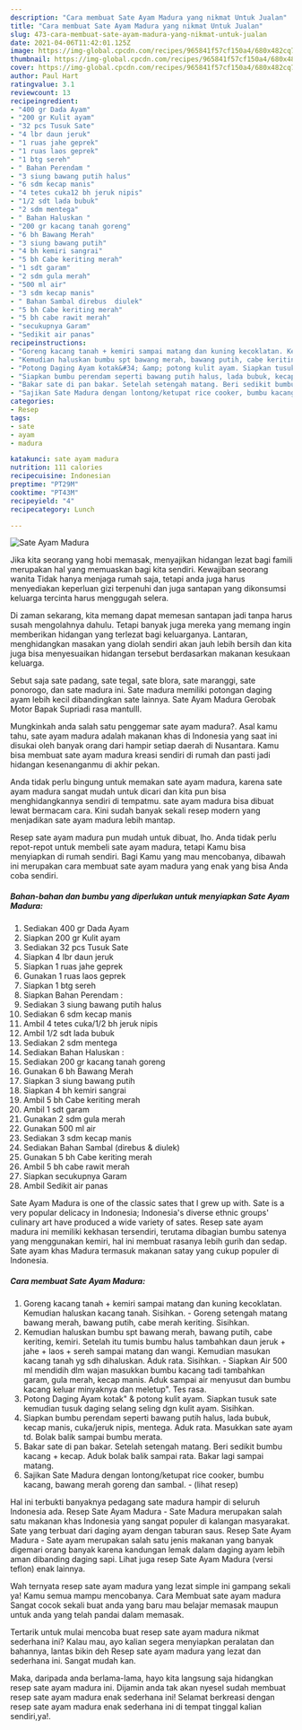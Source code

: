 ```yaml
---
description: "Cara membuat Sate Ayam Madura yang nikmat Untuk Jualan"
title: "Cara membuat Sate Ayam Madura yang nikmat Untuk Jualan"
slug: 473-cara-membuat-sate-ayam-madura-yang-nikmat-untuk-jualan
date: 2021-04-06T11:42:01.125Z
image: https://img-global.cpcdn.com/recipes/965841f57cf150a4/680x482cq70/sate-ayam-madura-foto-resep-utama.jpg
thumbnail: https://img-global.cpcdn.com/recipes/965841f57cf150a4/680x482cq70/sate-ayam-madura-foto-resep-utama.jpg
cover: https://img-global.cpcdn.com/recipes/965841f57cf150a4/680x482cq70/sate-ayam-madura-foto-resep-utama.jpg
author: Paul Hart
ratingvalue: 3.1
reviewcount: 13
recipeingredient:
- "400 gr Dada Ayam"
- "200 gr Kulit ayam"
- "32 pcs Tusuk Sate"
- "4 lbr daun jeruk"
- "1 ruas jahe geprek"
- "1 ruas laos geprek"
- "1 btg sereh"
- " Bahan Perendam "
- "3 siung bawang putih halus"
- "6 sdm kecap manis"
- "4 tetes cuka12 bh jeruk nipis"
- "1/2 sdt lada bubuk"
- "2 sdm mentega"
- " Bahan Haluskan "
- "200 gr kacang tanah goreng"
- "6 bh Bawang Merah"
- "3 siung bawang putih"
- "4 bh kemiri sangrai"
- "5 bh Cabe keriting merah"
- "1 sdt garam"
- "2 sdm gula merah"
- "500 ml air"
- "3 sdm kecap manis"
- " Bahan Sambal direbus  diulek"
- "5 bh Cabe keriting merah"
- "5 bh cabe rawit merah"
- "secukupnya Garam"
- "Sedikit air panas"
recipeinstructions:
- "Goreng kacang tanah + kemiri sampai matang dan kuning kecoklatan. Kemudian haluskan kacang tanah. Sisihkan.  Goreng setengah matang bawang merah, bawang putih, cabe merah keriting. Sisihkan."
- "Kemudian haluskan bumbu spt bawang merah, bawang putih, cabe keriting, kemiri. Setelah itu tumis bumbu halus tambahkan daun jeruk + jahe + laos + sereh sampai matang dan wangi. Kemudian masukan kacang tanah yg sdh dihaluskan. Aduk rata. Sisihkan.  Siapkan Air 500 ml mendidih dlm wajan masukkan bumbu kacang tadi tambahkan garam, gula merah, kecap manis. Aduk sampai air menyusut dan bumbu kacang keluar minyaknya dan meletup&#34;. Tes rasa."
- "Potong Daging Ayam kotak&#34; &amp; potong kulit ayam. Siapkan tusuk sate kemudian tusuk daging selang seling dgn kulit ayam. Sisihkan."
- "Siapkan bumbu perendam seperti bawang putih halus, lada bubuk, kecap manis, cuka/jeruk nipis, mentega. Aduk rata. Masukkan sate ayam td. Bolak balik sampai bumbu merata."
- "Bakar sate di pan bakar. Setelah setengah matang. Beri sedikit bumbu kacang + kecap. Aduk bolak balik sampai rata. Bakar lagi sampai matang."
- "Sajikan Sate Madura dengan lontong/ketupat rice cooker, bumbu kacang, bawang merah goreng dan sambal.           (lihat resep)"
categories:
- Resep
tags:
- sate
- ayam
- madura

katakunci: sate ayam madura 
nutrition: 111 calories
recipecuisine: Indonesian
preptime: "PT29M"
cooktime: "PT43M"
recipeyield: "4"
recipecategory: Lunch

---
```



![Sate Ayam Madura](https://img-global.cpcdn.com/recipes/965841f57cf150a4/680x482cq70/sate-ayam-madura-foto-resep-utama.jpg)

Jika kita seorang yang hobi memasak, menyajikan hidangan lezat bagi famili merupakan hal yang memuaskan bagi kita sendiri. Kewajiban seorang  wanita Tidak hanya menjaga rumah saja, tetapi anda juga harus menyediakan keperluan gizi terpenuhi dan juga santapan yang dikonsumsi keluarga tercinta harus menggugah selera.

Di zaman  sekarang, kita memang dapat memesan santapan jadi tanpa harus susah mengolahnya dahulu. Tetapi banyak juga mereka yang memang ingin memberikan hidangan yang terlezat bagi keluarganya. Lantaran, menghidangkan masakan yang diolah sendiri akan jauh lebih bersih dan kita juga bisa menyesuaikan hidangan tersebut berdasarkan makanan kesukaan keluarga. 

Sebut saja sate padang, sate tegal, sate blora, sate maranggi, sate ponorogo, dan sate madura ini. Sate madura memiliki potongan daging ayam lebih kecil dibandingkan sate lainnya. Sate Ayam Madura Gerobak Motor Bapak Supriadi rasa mantulll.

Mungkinkah anda salah satu penggemar sate ayam madura?. Asal kamu tahu, sate ayam madura adalah makanan khas di Indonesia yang saat ini disukai oleh banyak orang dari hampir setiap daerah di Nusantara. Kamu bisa membuat sate ayam madura kreasi sendiri di rumah dan pasti jadi hidangan kesenanganmu di akhir pekan.

Anda tidak perlu bingung untuk memakan sate ayam madura, karena sate ayam madura sangat mudah untuk dicari dan kita pun bisa menghidangkannya sendiri di tempatmu. sate ayam madura bisa dibuat lewat bermacam cara. Kini sudah banyak sekali resep modern yang menjadikan sate ayam madura lebih mantap.

Resep sate ayam madura pun mudah untuk dibuat, lho. Anda tidak perlu repot-repot untuk membeli sate ayam madura, tetapi Kamu bisa menyiapkan di rumah sendiri. Bagi Kamu yang mau mencobanya, dibawah ini merupakan cara membuat sate ayam madura yang enak yang bisa Anda coba sendiri.

<!--inarticleads1-->

##### Bahan-bahan dan bumbu yang diperlukan untuk menyiapkan Sate Ayam Madura:

1. Sediakan 400 gr Dada Ayam
1. Siapkan 200 gr Kulit ayam
1. Sediakan 32 pcs Tusuk Sate
1. Siapkan 4 lbr daun jeruk
1. Siapkan 1 ruas jahe geprek
1. Gunakan 1 ruas laos geprek
1. Siapkan 1 btg sereh
1. Siapkan  Bahan Perendam :
1. Sediakan 3 siung bawang putih halus
1. Sediakan 6 sdm kecap manis
1. Ambil 4 tetes cuka/1/2 bh jeruk nipis
1. Ambil 1/2 sdt lada bubuk
1. Sediakan 2 sdm mentega
1. Sediakan  Bahan Haluskan :
1. Sediakan 200 gr kacang tanah goreng
1. Gunakan 6 bh Bawang Merah
1. Siapkan 3 siung bawang putih
1. Siapkan 4 bh kemiri sangrai
1. Ambil 5 bh Cabe keriting merah
1. Ambil 1 sdt garam
1. Gunakan 2 sdm gula merah
1. Gunakan 500 ml air
1. Sediakan 3 sdm kecap manis
1. Sediakan  Bahan Sambal (direbus &amp; diulek)
1. Gunakan 5 bh Cabe keriting merah
1. Ambil 5 bh cabe rawit merah
1. Siapkan secukupnya Garam
1. Ambil Sedikit air panas


Sate Ayam Madura is one of the classic sates that I grew up with. Sate is a very popular delicacy in Indonesia; Indonesia&#39;s diverse ethnic groups&#39; culinary art have produced a wide variety of sates. Resep sate ayam madura ini memiliki kekhasan tersendiri, terutama dibagian bumbu satenya yang menggunakan kemiri, hal ini membuat rasanya lebih gurih dan sedap. Sate ayam khas Madura termasuk makanan satay yang cukup populer di Indonesia. 

<!--inarticleads2-->

##### Cara membuat Sate Ayam Madura:

1. Goreng kacang tanah + kemiri sampai matang dan kuning kecoklatan. Kemudian haluskan kacang tanah. Sisihkan.  - Goreng setengah matang bawang merah, bawang putih, cabe merah keriting. Sisihkan.
1. Kemudian haluskan bumbu spt bawang merah, bawang putih, cabe keriting, kemiri. Setelah itu tumis bumbu halus tambahkan daun jeruk + jahe + laos + sereh sampai matang dan wangi. Kemudian masukan kacang tanah yg sdh dihaluskan. Aduk rata. Sisihkan.  - Siapkan Air 500 ml mendidih dlm wajan masukkan bumbu kacang tadi tambahkan garam, gula merah, kecap manis. Aduk sampai air menyusut dan bumbu kacang keluar minyaknya dan meletup&#34;. Tes rasa.
1. Potong Daging Ayam kotak&#34; &amp; potong kulit ayam. Siapkan tusuk sate kemudian tusuk daging selang seling dgn kulit ayam. Sisihkan.
1. Siapkan bumbu perendam seperti bawang putih halus, lada bubuk, kecap manis, cuka/jeruk nipis, mentega. Aduk rata. Masukkan sate ayam td. Bolak balik sampai bumbu merata.
1. Bakar sate di pan bakar. Setelah setengah matang. Beri sedikit bumbu kacang + kecap. Aduk bolak balik sampai rata. Bakar lagi sampai matang.
1. Sajikan Sate Madura dengan lontong/ketupat rice cooker, bumbu kacang, bawang merah goreng dan sambal. -           (lihat resep)


Hal ini terbukti banyaknya pedagang sate madura hampir di seluruh Indonesia ada. Resep Sate Ayam Madura - Sate Madura merupakan salah satu makanan khas Indonesia yang sangat populer di kalangan masyarakat. Sate yang terbuat dari daging ayam dengan taburan saus. Resep Sate Ayam Madura - Sate ayam merupakan salah satu jenis makanan yang banyak digemari orang banyak karena kandungan lemak dalam daging ayam lebih aman dibanding daging sapi. Lihat juga resep Sate Ayam Madura (versi teflon) enak lainnya. 

Wah ternyata resep sate ayam madura yang lezat simple ini gampang sekali ya! Kamu semua mampu mencobanya. Cara Membuat sate ayam madura Sangat cocok sekali buat anda yang baru mau belajar memasak maupun untuk anda yang telah pandai dalam memasak.

Tertarik untuk mulai mencoba buat resep sate ayam madura nikmat sederhana ini? Kalau mau, ayo kalian segera menyiapkan peralatan dan bahannya, lantas bikin deh Resep sate ayam madura yang lezat dan sederhana ini. Sangat mudah kan. 

Maka, daripada anda berlama-lama, hayo kita langsung saja hidangkan resep sate ayam madura ini. Dijamin anda tak akan nyesel sudah membuat resep sate ayam madura enak sederhana ini! Selamat berkreasi dengan resep sate ayam madura enak sederhana ini di tempat tinggal kalian sendiri,ya!.

